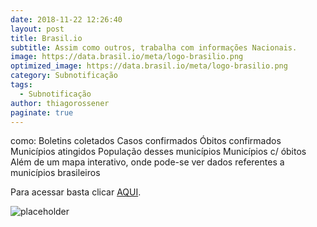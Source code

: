 ```yaml
---
date: 2018-11-22 12:26:40
layout: post
title: Brasil.io
subtitle: Assim como outros, trabalha com informações Nacionais.
image: https://data.brasil.io/meta/logo-brasilio.png
optimized_image: https://data.brasil.io/meta/logo-brasilio.png
category: Subnotificação
tags:
  - Subnotificação
author: thiagorossener
paginate: true
---
```


como:
Boletins coletados
Casos confirmados
Óbitos confirmados
Municípios atingidos
População desses municípios
Municípios c/ óbitos
Além de um mapa interativo, onde pode-se ver dados referentes a municípios brasileiros  

Para acessar basta clicar [AQUI](https://brasil.io/covid19/).

![placeholder](https://blog.brasil.io/images/2020-04-18-covid19-mapa.png "Large example image")











